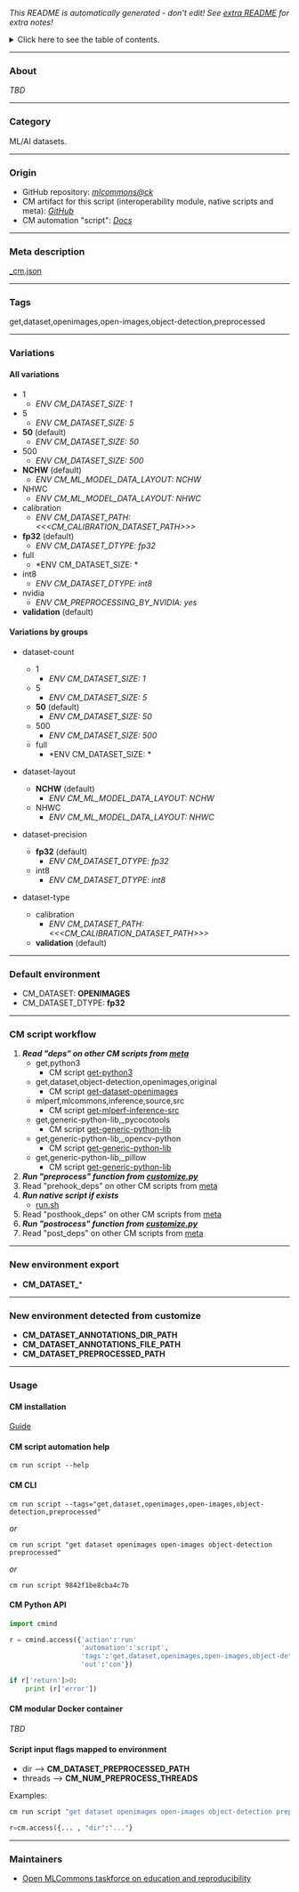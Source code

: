 *This README is automatically generated - don't edit! See [extra README](README-extra.md) for extra notes!*

<details>
<summary>Click here to see the table of contents.</summary>

* [About](#about)
* [Category](#category)
* [Origin](#origin)
* [Meta description](#meta-description)
* [Tags](#tags)
* [Variations](#variations)
  * [ All variations](#all-variations)
  * [ Variations by groups](#variations-by-groups)
* [Default environment](#default-environment)
* [CM script workflow](#cm-script-workflow)
* [New environment export](#new-environment-export)
* [New environment detected from customize](#new-environment-detected-from-customize)
* [Usage](#usage)
  * [ CM installation](#cm-installation)
  * [ CM script automation help](#cm-script-automation-help)
  * [ CM CLI](#cm-cli)
  * [ CM Python API](#cm-python-api)
  * [ CM modular Docker container](#cm-modular-docker-container)
  * [ Script input flags mapped to environment](#script-input-flags-mapped-to-environment)
* [Maintainers](#maintainers)

</details>

___
### About

*TBD*
___
### Category

ML/AI datasets.
___
### Origin

* GitHub repository: *[mlcommons@ck](https://github.com/mlcommons/ck/tree/master/cm-mlops)*
* CM artifact for this script (interoperability module, native scripts and meta): *[GitHub](https://github.com/mlcommons/ck/tree/master/cm-mlops/script/get-preprocessed-dataset-openimages)*
* CM automation "script": *[Docs](https://github.com/octoml/ck/blob/master/docs/list_of_automations.md#script)*

___
### Meta description
[_cm.json](_cm.json)

___
### Tags
get,dataset,openimages,open-images,object-detection,preprocessed

___
### Variations
#### All variations
* 1
  - *ENV CM_DATASET_SIZE: 1*
* 5
  - *ENV CM_DATASET_SIZE: 5*
* **50** (default)
  - *ENV CM_DATASET_SIZE: 50*
* 500
  - *ENV CM_DATASET_SIZE: 500*
* **NCHW** (default)
  - *ENV CM_ML_MODEL_DATA_LAYOUT: NCHW*
* NHWC
  - *ENV CM_ML_MODEL_DATA_LAYOUT: NHWC*
* calibration
  - *ENV CM_DATASET_PATH: <<<CM_CALIBRATION_DATASET_PATH>>>*
* **fp32** (default)
  - *ENV CM_DATASET_DTYPE: fp32*
* full
  - *ENV CM_DATASET_SIZE: *
* int8
  - *ENV CM_DATASET_DTYPE: int8*
* nvidia
  - *ENV CM_PREPROCESSING_BY_NVIDIA: yes*
* **validation** (default)

#### Variations by groups

  * dataset-count
    * 1
      - *ENV CM_DATASET_SIZE: 1*
    * 5
      - *ENV CM_DATASET_SIZE: 5*
    * **50** (default)
      - *ENV CM_DATASET_SIZE: 50*
    * 500
      - *ENV CM_DATASET_SIZE: 500*
    * full
      - *ENV CM_DATASET_SIZE: *

  * dataset-layout
    * **NCHW** (default)
      - *ENV CM_ML_MODEL_DATA_LAYOUT: NCHW*
    * NHWC
      - *ENV CM_ML_MODEL_DATA_LAYOUT: NHWC*

  * dataset-precision
    * **fp32** (default)
      - *ENV CM_DATASET_DTYPE: fp32*
    * int8
      - *ENV CM_DATASET_DTYPE: int8*

  * dataset-type
    * calibration
      - *ENV CM_DATASET_PATH: <<<CM_CALIBRATION_DATASET_PATH>>>*
    * **validation** (default)
___
### Default environment

* CM_DATASET: **OPENIMAGES**
* CM_DATASET_DTYPE: **fp32**
___
### CM script workflow

  1. ***Read "deps" on other CM scripts from [meta](https://github.com/mlcommons/ck/tree/master/cm-mlops/script/get-preprocessed-dataset-openimages/_cm.json)***
     * get,python3
       - CM script [get-python3](https://github.com/mlcommons/ck/tree/master/cm-mlops/script/get-python3)
     * get,dataset,object-detection,openimages,original
       - CM script [get-dataset-openimages](https://github.com/mlcommons/ck/tree/master/cm-mlops/script/get-dataset-openimages)
     * mlperf,mlcommons,inference,source,src
       - CM script [get-mlperf-inference-src](https://github.com/mlcommons/ck/tree/master/cm-mlops/script/get-mlperf-inference-src)
     * get,generic-python-lib,_pycocotools
       - CM script [get-generic-python-lib](https://github.com/mlcommons/ck/tree/master/cm-mlops/script/get-generic-python-lib)
     * get,generic-python-lib,_opencv-python
       - CM script [get-generic-python-lib](https://github.com/mlcommons/ck/tree/master/cm-mlops/script/get-generic-python-lib)
     * get,generic-python-lib,_pillow
       - CM script [get-generic-python-lib](https://github.com/mlcommons/ck/tree/master/cm-mlops/script/get-generic-python-lib)
  1. ***Run "preprocess" function from [customize.py](https://github.com/mlcommons/ck/tree/master/cm-mlops/script/get-preprocessed-dataset-openimages/customize.py)***
  1. Read "prehook_deps" on other CM scripts from [meta](https://github.com/mlcommons/ck/tree/master/cm-mlops/script/get-preprocessed-dataset-openimages/_cm.json)
  1. ***Run native script if exists***
     * [run.sh](https://github.com/mlcommons/ck/tree/master/cm-mlops/script/get-preprocessed-dataset-openimages/run.sh)
  1. Read "posthook_deps" on other CM scripts from [meta](https://github.com/mlcommons/ck/tree/master/cm-mlops/script/get-preprocessed-dataset-openimages/_cm.json)
  1. ***Run "postrocess" function from [customize.py](https://github.com/mlcommons/ck/tree/master/cm-mlops/script/get-preprocessed-dataset-openimages/customize.py)***
  1. Read "post_deps" on other CM scripts from [meta](https://github.com/mlcommons/ck/tree/master/cm-mlops/script/get-preprocessed-dataset-openimages/_cm.json)
___
### New environment export

* **CM_DATASET_***
___
### New environment detected from customize

* **CM_DATASET_ANNOTATIONS_DIR_PATH**
* **CM_DATASET_ANNOTATIONS_FILE_PATH**
* **CM_DATASET_PREPROCESSED_PATH**
___
### Usage

#### CM installation
[Guide](https://github.com/mlcommons/ck/blob/master/docs/installation.md)

#### CM script automation help
```cm run script --help```

#### CM CLI
`cm run script --tags="get,dataset,openimages,open-images,object-detection,preprocessed"`

*or*

`cm run script "get dataset openimages open-images object-detection preprocessed"`

*or*

`cm run script 9842f1be8cba4c7b`

#### CM Python API

```python
import cmind

r = cmind.access({'action':'run'
                  'automation':'script',
                  'tags':'get,dataset,openimages,open-images,object-detection,preprocessed'
                  'out':'con'})

if r['return']>0:
    print (r['error'])
```

#### CM modular Docker container
*TBD*

#### Script input flags mapped to environment

* dir --> **CM_DATASET_PREPROCESSED_PATH**
* threads --> **CM_NUM_PREPROCESS_THREADS**

Examples:

```bash
cm run script "get dataset openimages open-images object-detection preprocessed" --dir=...
```
```python
r=cm.access({... , "dir":"..."}
```
___
### Maintainers

* [Open MLCommons taskforce on education and reproducibility](https://github.com/mlcommons/ck/blob/master/docs/mlperf-education-workgroup.md)